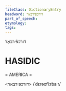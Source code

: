 ```yaml
---
fileClass: DictionaryEntry
headword: דורכפֿירבאַר
part_of_speech: 
etymology: 
tags: 
---
```

דורכפֿירבאַר

HASIDIC
=======
= AMERICA = 

<דורכפירבאר>
/ˈdɛrəxfiːrbaˑr/